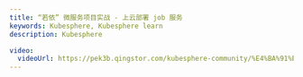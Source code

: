 ```yaml
---
title: “若依” 微服务项目实战 - 上云部署 job 服务
keywords: Kubesphere, Kubesphere learn
description: Kubesphere

video:
  videoUrl: https://pek3b.qingstor.com/kubesphere-community/%E4%BA%91%E5%8E%9F%E7%94%9F%E5%AE%9E%E6%88%98/101%E3%80%81Kubernetes%E5%BA%94%E7%94%A8%E9%83%A8%E7%BD%B2%E5%AE%9E%E6%88%98-Java%E5%BE%AE%E6%9C%8D%E5%8A%A1%E4%B8%8A%E4%BA%91-%20job%E4%B8%8A%E4%BA%91%E5%AE%8C%E6%88%90.mp4
---
```

